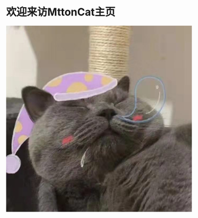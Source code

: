 # 欢迎来访MttonCat主页
![头像](https://github.com/MttonCat/homepage.github.io/blob/gh-pages/%E5%9B%BE%E7%89%87/avatar.jpg)


